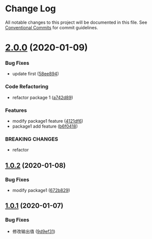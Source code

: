# Change Log

All notable changes to this project will be documented in this file.
See [Conventional Commits](https://conventionalcommits.org) for commit guidelines.

# [2.0.0](https://github.com/michaelguo1991/lerna-test/tree/master/packages/my-lerna-first/compare/@michaelguo/my-lerna-first@1.0.2...@michaelguo/my-lerna-first@2.0.0) (2020-01-09)


### Bug Fixes

* update first ([58ee894](https://github.com/michaelguo1991/lerna-test/tree/master/packages/my-lerna-first/commit/58ee8948cd70ae2605fe636a19125fb0eadae925))


### Code Refactoring

* refactor package 1 ([a742d89](https://github.com/michaelguo1991/lerna-test/tree/master/packages/my-lerna-first/commit/a742d89ed93a8f878c34476ab766987039e2a7c7))


### Features

* modify package1 feature ([4121df6](https://github.com/michaelguo1991/lerna-test/tree/master/packages/my-lerna-first/commit/4121df6cfc4712df43916f6a88842ce1c0ed27f6))
* package1 add feature ([b6f0418](https://github.com/michaelguo1991/lerna-test/tree/master/packages/my-lerna-first/commit/b6f04182574ed13a162284a92b47ea0cbc955299))


### BREAKING CHANGES

* refactor





## [1.0.2](https://github.com/michaelguo1991/lerna-test/tree/master/packages/my-lerna-first/compare/@michaelguo/my-lerna-first@1.0.1...@michaelguo/my-lerna-first@1.0.2) (2020-01-08)


### Bug Fixes

* modify package1 ([672b829](https://github.com/michaelguo1991/lerna-test/tree/master/packages/my-lerna-first/commit/672b8294c76653207ee4264ea36646d8cfc1ff90))





## [1.0.1](https://github.com/michaelguo1991/lerna-test/tree/master/packages/my-lerna-first/compare/@michaelguo/my-lerna-first@1.0.0...@michaelguo/my-lerna-first@1.0.1) (2020-01-07)


### Bug Fixes

* 修改输出值 ([9d9ef31](https://github.com/michaelguo1991/lerna-test/tree/master/packages/my-lerna-first/commit/9d9ef317879b7ce72a256665c17e82811b5cd1c7))

